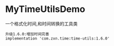 # MyTimeUtilsDemo
一个格式化时间,和时间转换的工具类
```
升级1.6.0:增加时间完善
implementation 'com.zxn.time:time-utils:1.6.0'
```
